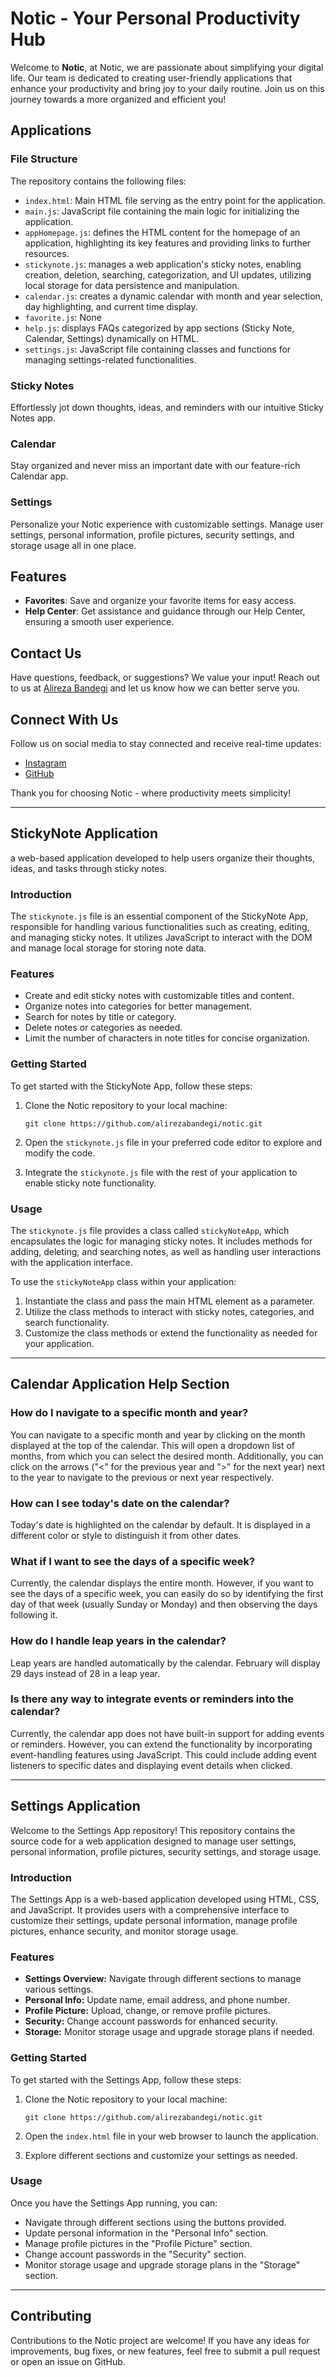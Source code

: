# Notic - Your Personal Productivity Hub

Welcome to **Notic**, at Notic, we are passionate about simplifying your digital life. Our team is dedicated to creating user-friendly applications that enhance your productivity and bring joy to your daily routine. Join us on this journey towards a more organized and efficient you!

## Applications

### File Structure

The repository contains the following files:

- `index.html`: Main HTML file serving as the entry point for the application.
- `main.js`: JavaScript file containing the main logic for initializing the application.
- `appHomepage.js`: defines the HTML content for the homepage of an application, highlighting its key features and providing links to further resources.
- `stickynote.js`: manages a web application's sticky notes, enabling creation, deletion, searching, categorization, and UI updates, utilizing local storage for data persistence and manipulation.
- `calendar.js`: creates a dynamic calendar with month and year selection, day highlighting, and current time display.
- `favorite.js`: None
- `help.js`: displays FAQs categorized by app sections (Sticky Note, Calendar, Settings) dynamically on HTML.
- `settings.js`: JavaScript file containing classes and functions for managing settings-related functionalities.

### Sticky Notes
Effortlessly jot down thoughts, ideas, and reminders with our intuitive Sticky Notes app.

### Calendar
Stay organized and never miss an important date with our feature-rich Calendar app.

### Settings
Personalize your Notic experience with customizable settings. Manage user settings, personal information, profile pictures, security settings, and storage usage all in one place.

## Features

- **Favorites**: Save and organize your favorite items for easy access.
- **Help Center**: Get assistance and guidance through our Help Center, ensuring a smooth user experience.

## Contact Us

Have questions, feedback, or suggestions? We value your input! Reach out to us at [Alireza Bandegi](https://github.com/alirezabandegi) and let us know how we can better serve you.

## Connect With Us

Follow us on social media to stay connected and receive real-time updates:

- [Instagram](https://www.instagram.com/alirezamaxery)
- [GitHub](https://github.com/alirezabandegi)

Thank you for choosing Notic - where productivity meets simplicity!

---

## StickyNote Application

a web-based application developed to help users organize their thoughts, ideas, and tasks through sticky notes.

### Introduction

The `stickynote.js` file is an essential component of the StickyNote App, responsible for handling various functionalities such as creating, editing, and managing sticky notes. It utilizes JavaScript to interact with the DOM and manage local storage for storing note data.

### Features

- Create and edit sticky notes with customizable titles and content.
- Organize notes into categories for better management.
- Search for notes by title or category.
- Delete notes or categories as needed.
- Limit the number of characters in note titles for concise organization.

### Getting Started

To get started with the StickyNote App, follow these steps:

1. Clone the Notic repository to your local machine:

    ```
    git clone https://github.com/alirezabandegi/notic.git
    ```

2. Open the `stickynote.js` file in your preferred code editor to explore and modify the code.

3. Integrate the `stickynote.js` file with the rest of your application to enable sticky note functionality.

### Usage

The `stickynote.js` file provides a class called `stickyNoteApp`, which encapsulates the logic for managing sticky notes. It includes methods for adding, deleting, and searching notes, as well as handling user interactions with the application interface.

To use the `stickyNoteApp` class within your application:

1. Instantiate the class and pass the main HTML element as a parameter.
2. Utilize the class methods to interact with sticky notes, categories, and search functionality.
3. Customize the class methods or extend the functionality as needed for your application.

---

## Calendar Application Help Section

### How do I navigate to a specific month and year?
You can navigate to a specific month and year by clicking on the month displayed at the top of the calendar. This will open a dropdown list of months, from which you can select the desired month. Additionally, you can click on the arrows ("<" for the previous year and ">" for the next year) next to the year to navigate to the previous or next year respectively.

### How can I see today's date on the calendar?
Today's date is highlighted on the calendar by default. It is displayed in a different color or style to distinguish it from other dates.

### What if I want to see the days of a specific week?
Currently, the calendar displays the entire month. However, if you want to see the days of a specific week, you can easily do so by identifying the first day of that week (usually Sunday or Monday) and then observing the days following it.

### How do I handle leap years in the calendar?
Leap years are handled automatically by the calendar. February will display 29 days instead of 28 in a leap year.

### Is there any way to integrate events or reminders into the calendar?
Currently, the calendar app does not have built-in support for adding events or reminders. However, you can extend the functionality by incorporating event-handling features using JavaScript. This could include adding event listeners to specific dates and displaying event details when clicked.

---

## Settings Application

Welcome to the Settings App repository! This repository contains the source code for a web application designed to manage user settings, personal information, profile pictures, security settings, and storage usage.

### Introduction

The Settings App is a web-based application developed using HTML, CSS, and JavaScript. It provides users with a comprehensive interface to customize their settings, update personal information, manage profile pictures, enhance security, and monitor storage usage.

### Features

- **Settings Overview:** Navigate through different sections to manage various settings.
- **Personal Info:** Update name, email address, and phone number.
- **Profile Picture:** Upload, change, or remove profile pictures.
- **Security:** Change account passwords for enhanced security.
- **Storage:** Monitor storage usage and upgrade storage plans if needed.

### Getting Started

To get started with the Settings App, follow these steps:

1. Clone the Notic repository to your local machine:

    ```
    git clone https://github.com/alirezabandegi/notic.git
    ```

2. Open the `index.html` file in your web browser to launch the application.

3. Explore different sections and customize your settings as needed.

### Usage

Once you have the Settings App running, you can:

- Navigate through different sections using the buttons provided.
- Update personal information in the "Personal Info" section.
- Manage profile pictures in the "Profile Picture" section.
- Change account passwords in the "Security" section.
- Monitor storage usage and upgrade storage plans in the "Storage" section.

---

## Contributing

Contributions to the Notic project are welcome! If you have any ideas for improvements, bug fixes, or new features, feel free to submit a pull request or open an issue on GitHub.